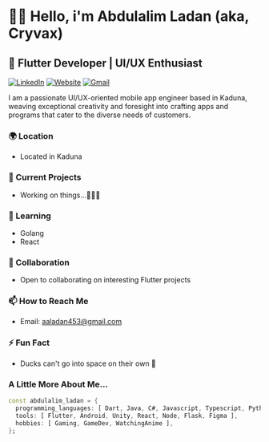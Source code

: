 # 👋🏽 Hello, i'm Abdulalim Ladan (aka, Cryvax)
## 🚀 Flutter Developer | UI/UX Enthusiast

[![LinkedIn](https://img.shields.io/badge/-LinkedIn-blue?style=flat-square&logo=Linkedin&logoColor=white&link=https://www.linkedin.com/in/abdulalim-ladan)](https://www.linkedin.com/in/abdulalim-ladan)
[![Website](https://img.shields.io/badge/-Website-green?style=flat-square&logo=Internet-explorer&logoColor=white&link=https://abdulalimladan.onrender.com)](https://abdulalimladan.onrender.com)
[![Gmail](https://img.shields.io/badge/-Gmail-red?style=flat-square&logo=Gmail&logoColor=white&link=mailto:aaladan453@gmail.com)](mailto:aaladan453@gmail.com)

I am a passionate UI/UX-oriented mobile app engineer based in Kaduna, weaving exceptional creativity and foresight into crafting apps and programs that cater to the diverse needs of customers.

### 🌍 Location
- Located in Kaduna

### 🔭 Current Projects
- Working on things...🧑🏾‍💻

### 🌱 Learning
- Golang
- React

### 👯 Collaboration
- Open to collaborating on interesting Flutter projects

### 📫 How to Reach Me
- Email: [aaladan453@gmail.com](mailto:aaladan453@gmail.com)

### ⚡ Fun Fact
- Ducks can't go into space on their own 🦆

### A Little More About Me...

```dart
const abdulalim_ladan = {
  programming_languages: [ Dart, Java, C#, Javascript, Typescript, Python ],
  tools: [ Flutter, Android, Unity, React, Node, Flask, Figma ],
  hobbies: [ Gaming, GameDev, WatchingAnime ],
};
